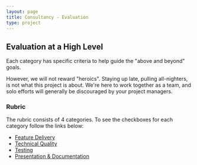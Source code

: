 ```yaml
---
layout: page
title: Consultancy - Evaluation
type: project
---
```


## Evaluation at a High Level

Each category has specific criteria to help guide the "above and beyond" goals.

However, we will not reward "heroics". Staying up late, pulling all-nighters, is not what this project is about. We're here to work together as a team, and solo efforts will generally be discouraged by your project managers.


### Rubric

The rubric consists of 4 categories. To see the checkboxes for each category follow the links below:

- [Feature Delivery](./feature_delivery)
- [Technical Quality](./technical_quality)
- [Testing](./testing)
- [Presentation & Documentation](./presentation_documentation)

